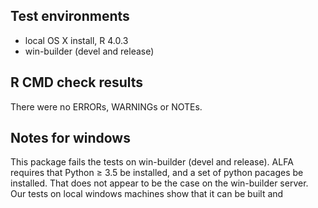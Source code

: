 ## Test environments
* local OS X install, R 4.0.3
* win-builder (devel and release)

## R CMD check results
There were no ERRORs, WARNINGs or NOTEs. 

## Notes for windows 
This package fails the tests on win-builder (devel and release). ALFA requires that Python ≥ 3.5 be installed, and a set of python pacages be installed. That does not appear to be the case on the win-builder server. Our tests on local windows machines show that it can be built and 